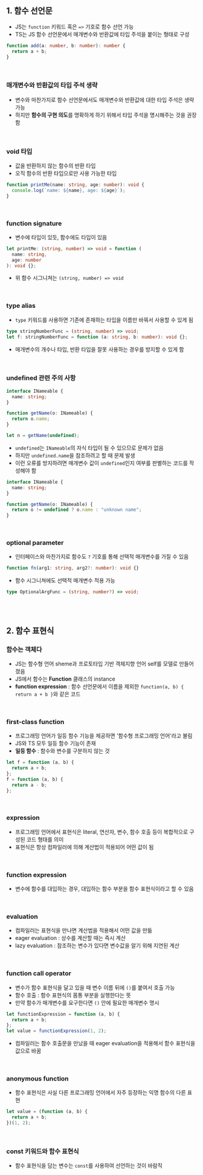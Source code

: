 ## 1. 함수 선언문

- JS는 `function` 키워드 혹은 `=>` 기호로 함수 선언 가능
- TS는 JS 함수 선언문에서 매개변수와 반환값에 타입 주석을 붙이는 형태로 구성

```ts
function add(a: number, b: number): number {
  return a + b;
}
```

<br>

### 매개변수와 반환값의 타입 주석 생략

- 변수와 마찬가지로 함수 선언문에서도 매개변수와 반환값에 대한 타입 주석은 생략 가능
- 하지만 **함수의 구현 의도**를 명확하게 하기 위해서 타입 주석을 명시해주는 것을 권장함

<br>

### void 타입

- 값을 반환하지 않는 함수의 반환 타입
- 오직 함수의 반환 타입으로만 사용 가능한 타입

```ts
function printMe(name: string, age: number): void {
  console.log(`name: ${name}, age: ${age}`);
}
```

<br>

### function signature

- 변수에 타입이 있듯, 함수에도 타입이 있음

```ts
let printMe: (string, number) => void = function (
  name: string,
  age: number
): void {};
```

- 위 함수 시그니쳐는 `(string, number) => void`

<br>

### type alias

- `type` 키워드를 사용하면 기존에 존재하는 타입을 이름만 바꿔서 사용할 수 있게 됨

```ts
type stringNumberFunc = (string, number) => void;
let f: stringNumberFunc = function (a: string, b: number): void {};
```

- 매개변수의 개수나 타입, 반환 타입을 잘못 사용하는 경우를 방지할 수 있게 함

<br>

### undefined 관련 주의 사항

```ts
interface INameable {
  name: string;
}

function getName(o: INameable) {
  return o.name;
}

let n = getName(undefined);
```

- `undefined`는 `INameable`의 자식 타입이 될 수 있으므로 문제가 없음
- 하지만 `undefined.name`을 참조하려고 할 때 문제 발생
- 이런 오류를 방지하려면 매개변수 값이 `undefined`인지 여부를 판별하는 코드를 작성해야 함

```ts
interface INameable {
  name: string;
}

function getName(o: INameable) {
  return o != undefined ? o.name : "unknown name";
}
```

<br>

### optional parameter

- 인터페이스와 마찬가지로 함수도 `?` 기호를 통해 선택적 매개변수를 가질 수 있음

```ts
function fn(arg1: string, arg2?: number): void {}
```

- 함수 시그니쳐에도 선택적 매개변수 적용 가능

```ts
type OptionalArgFunc = (string, number?) => void;
```

<br>
<br>

## 2. 함수 표현식

### 함수는 객체다

- JS는 함수형 언어 sheme과 프로토타입 기반 객체지향 언어 self를 모델로 만들어졌음
- JS에서 함수는 **Function** 클래스의 instance
- **function expression** : 함수 선언문에서 이름을 제외한 `function(a, b) { return a + b }`와 같은 코드

<br>

### first-class function

- 프로그래밍 언어가 일등 함수 기능을 제공하면 '함수형 프로그래밍 언어'라고 불림
- JS와 TS 모두 일등 함수 기능이 존재
- **일등 함수** : 함수와 변수를 구분하지 않는 것

```ts
let f = function (a, b) {
  return a + b;
};
f = function (a, b) {
  return a - b;
};
```

<br>

### expression

- 프로그래밍 언어에서 표현식은 literal, 연산자, 변수, 함수 호출 등이 복합적으로 구성된 코드 형태를 의미
- 표현식은 항상 컴파일러에 의해 계산법이 적용되어 어떤 값이 됨

<br>

### function expression

- 변수에 함수를 대입하는 경우, 대입하는 함수 부분을 함수 표현식이라고 할 수 있음

<br>

### evaluation

- 컴파일러는 표현식을 만나면 계산법을 적용해서 어떤 값을 만듦
- eager evaluation : 상수를 계산할 때는 즉시 계산
- lazy evaluation : 참조하는 변수가 있다면 변수값을 알기 위해 지연된 계산

<br>

### function call operator

- 변수가 함수 표현식을 달고 있을 때 변수 이름 뒤에 `()`를 붙여서 호출 가능
- 함수 호출 : 함수 표현식의 몸통 부분을 실행한다는 뜻
- 만약 함수가 매개변수를 요구한다면 `()` 안에 필요한 매개변수 명시

```ts
let functionExpression = function (a, b) {
  return a + b;
};
let value = functionExpression(1, 2);
```

- 컴파일러는 함수 호출문을 만났을 때 eager evaluation을 적용해서 함수 표현식을 값으로 바꿈

<br>

### anonymous function

- 함수 표현식은 사실 다른 프로그래밍 언어에서 자주 등장하는 익명 함수의 다른 표현

```js
let value = (function (a, b) {
  return a + b;
})(1, 2);
```

<br>

### const 키워드와 함수 표현식

- 함수 표현식을 담는 변수는 `const`를 사용하여 선언하는 것이 바람직
